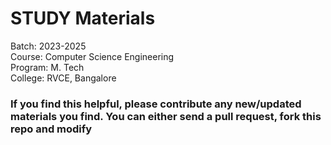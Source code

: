 # STUDY Materials

Batch: 2023-2025 \
Course: Computer Science Engineering \
Program: M. Tech \
College: RVCE, Bangalore 

### If you find this helpful, please contribute any new/updated materials you find. You can either send a pull request, fork this repo and modify
